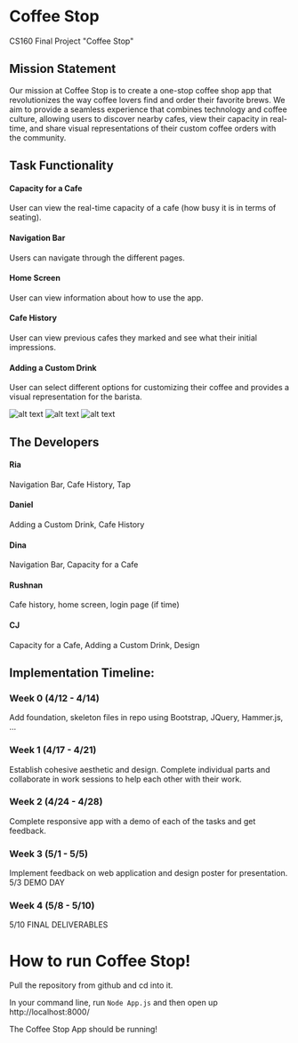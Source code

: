 # Coffee Stop
CS160 Final Project "Coffee Stop"

## Mission Statement
Our mission at Coffee Stop is to create a one-stop coffee shop app that revolutionizes the way coffee lovers find and order their favorite brews. We aim to provide a seamless experience that combines technology and coffee culture, allowing users to discover nearby cafes, view their capacity in real-time, and share visual representations of their custom coffee orders with the community.

## Task Functionality
#### Capacity for a Cafe
User can view the real-time capacity of a cafe (how busy it is in terms of seating).
#### Navigation Bar
Users can navigate through the different pages.
#### Home Screen
User can view information about how to use the app.
#### Cafe History
User can view previous cafes they marked and see what their initial impressions.
#### Adding a Custom Drink
User can select different options for customizing their coffee and provides a visual representation for the barista.

![alt text](https://github.com/cj-hines/coffee-stop/siteimages/capacity.jpeg?raw=true)
![alt text](https://github.com/cj-hines/coffee-stop/siteimages/order.jpg?raw=true)
![alt text](https://github.com/cj-hines/coffee-stop/siteimages/history.jpg?raw=true)

## The Developers
#### Ria 
Navigation Bar, Cafe History, Tap
#### Daniel 
Adding a Custom Drink, Cafe History
#### Dina 
Navigation Bar, Capacity for a Cafe
#### Rushnan 
Cafe history, home screen, login page (if time)
#### CJ 
Capacity for a Cafe, Adding a Custom Drink, Design

## Implementation Timeline:

### Week 0 (4/12 - 4/14)
Add foundation, skeleton files in repo using Bootstrap, JQuery, Hammer.js, …

### Week 1 (4/17 - 4/21)
Establish cohesive aesthetic and design. Complete individual parts and collaborate in work sessions to help each other with their work.

### Week 2 (4/24 - 4/28)
Complete responsive app with a demo of each of the tasks and get feedback.

### Week 3 (5/1 - 5/5)
Implement feedback on web application and design poster for presentation.
5/3 DEMO DAY

### Week 4 (5/8 - 5/10)
5/10 FINAL DELIVERABLES

# How to run Coffee Stop!
Pull the repository from github and cd into it. 

In your command line, run `Node App.js` and then open up http://localhost:8000/

The Coffee Stop App should be running!

